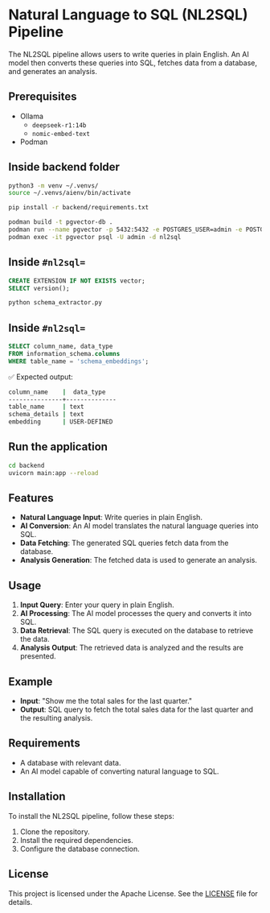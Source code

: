 # Natural Language to SQL (NL2SQL) Pipeline

The NL2SQL pipeline allows users to write queries in plain English. An AI model then converts these queries into SQL, fetches data from a database, and generates an analysis.

## Prerequisites

- Ollama
  - `deepseek-r1:14b`
  - `nomic-embed-text`
- Podman

## Inside backend folder

```sh
python3 -m venv ~/.venvs/
source ~/.venvs/aienv/bin/activate

pip install -r backend/requirements.txt

podman build -t pgvector-db .
podman run --name pgvector -p 5432:5432 -e POSTGRES_USER=admin -e POSTGRES_PASSWORD=admin -e POSTGRES_DB=nl2sql -d pgvector-db
podman exec -it pgvector psql -U admin -d nl2sql
```
## Inside `#nl2sql=`
```sql
CREATE EXTENSION IF NOT EXISTS vector;
SELECT version();
```


```sh
python schema_extractor.py
```

## Inside `#nl2sql=`
```sql
SELECT column_name, data_type 
FROM information_schema.columns 
WHERE table_name = 'schema_embeddings';
```

✅ Expected output:
```sh
column_name    |  data_type   
---------------+--------------
table_name     | text
schema_details | text
embedding      | USER-DEFINED
```

## Run the application
```sh
cd backend
uvicorn main:app --reload       
```

## Features
- **Natural Language Input**: Write queries in plain English.
- **AI Conversion**: An AI model translates the natural language queries into SQL.
- **Data Fetching**: The generated SQL queries fetch data from the database.
- **Analysis Generation**: The fetched data is used to generate an analysis.

## Usage
1. **Input Query**: Enter your query in plain English.
2. **AI Processing**: The AI model processes the query and converts it into SQL.
3. **Data Retrieval**: The SQL query is executed on the database to retrieve the data.
4. **Analysis Output**: The retrieved data is analyzed and the results are presented.

## Example
- **Input**: "Show me the total sales for the last quarter."
- **Output**: SQL query to fetch the total sales data for the last quarter and the resulting analysis.

## Requirements
- A database with relevant data.
- An AI model capable of converting natural language to SQL.

## Installation
To install the NL2SQL pipeline, follow these steps:
1. Clone the repository.
2. Install the required dependencies.
3. Configure the database connection.


## License
This project is licensed under the Apache License. See the [LICENSE](LICENSE) file for details.